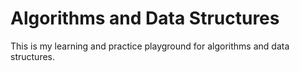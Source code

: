 # Algorithms and Data Structures
This is my learning and practice playground for algorithms and data structures.

